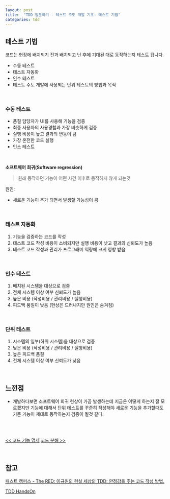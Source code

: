 ```yaml
---
layout: post
title:  "TDD 입문하기 - 테스트 주도 개발 기초: 테스트 기법"
categories: tdd
---
```


## 테스트 기법
코드는 현장에 배치되기 전과 배치되고 난 후에 기대된 대로 동작하는지 테스트 됩니다.
- 수동 테스트
- 테스트 자동화
- 인수 테스트
- 테스트 주도 개발에 사용되는 단위 테스트의 방법과 목적

<br>

### 수동 테스트
- 품질 담당자가 UI를 사용해 기능을 검증
- 최종 사용자의 사용경험과 가장 비슷하게 검증
- 실행 비용이 높고 결과의 변동이 큼
- 가장 온전한 코드 실행
- 인스 테스트

<br>

**소프트웨어 회귀(Software regression)**

> 원래 동작하던 기능이 어떤 사건 이후로 동작하지 않게 되는것

원인:
- 새로운 기능이 추가 되면서 발생할 가능성이 큼

<br>

### 테스트 자동화
1. 기능을 검증하는 코드를 작성
2. 테스트 코드 작성 비용이 소비되지만 실행 비용이 낮고 결과의 신뢰도가 높음
3. 테스트 코드 작성과 관리가 프로그래머 역량에 크게 영향 받음

<br>

### 인수 테스트
1. 배치된 시스템을 대상으로 검증
2. 전체 시스템 이상 여부 신뢰도가 높음
3. 높은 비용 (작성비용 / 관리비용 / 실행비용)
4. 피드백 품질이 낮음 (현상은 드러나지만 원인은 숨겨짐)

<br>

### 단위 테스트
1. 시스템의 일부(하위 시스템)을 대상으로 검증
2. 낮은 비용 (작성비용 / 관리비용 / 실행비용)
3. 높은 피드백 품질
4. 전체 시스템 이상 여부 신뢰도가 낮음

<br>

## 느낀점
- 개발하다보면 소프트웨어 회귀 현상이 가끔 발생하는데 지금은 어떻게 하는지 잘 모르겠지만 기능에 대해서 단위 테스트를 꾸준히 작성해야 새로운 기능을 추가할때도 기존 기능이 제대로 동작하는지 검증이 될것 같다.

<br>
<br>

[<< 코드 기능 명세](./../10/2-basic-tdd-1-code-function-specification) [코드 분해 >>](./2-basic-tdd-3-decomposition-code)

<br>

## 참고
[패스트 캠퍼스 - The RED: 이규원의 현실 세상의 TDD: 안정감을 주는 코드 작성 방법.](https://www.fastcampus.co.kr/dev_red_ygw)

[TDD HandsOn](https://github.com/gyuwon/TDDHandsOn)